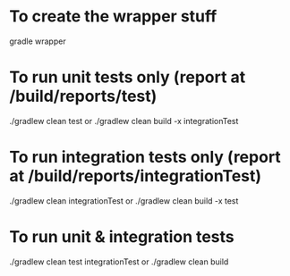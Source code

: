 # To create the wrapper stuff
gradle wrapper


# To run unit tests only (report at /build/reports/test)
./gradlew clean test
or
./gradlew clean build -x integrationTest


# To run integration tests only (report at /build/reports/integrationTest)
./gradlew clean integrationTest
or
./gradlew clean build -x test


# To run unit & integration tests
./gradlew clean test integrationTest
or
./gradlew clean build
